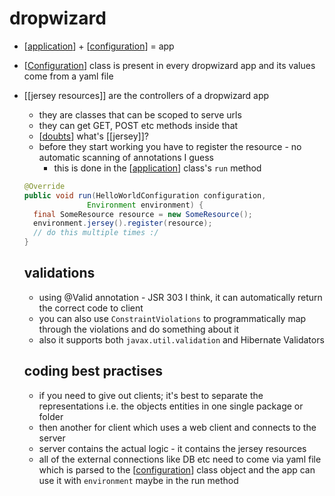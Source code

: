 # dropwizard

- [[application]] + [[configuration]] = app
- [[Configuration]] class is present in every dropwizard app and its values come from a yaml file
- [[jersey resources]] are the controllers of a dropwizard app

  - they are classes that can be scoped to serve urls
  - they can get GET, POST etc methods inside that
  - [[doubts]] what's [[jersey]]?
  - before they start working you have to register the resource - no automatic scanning of annotations I guess
    - this is done in the [[application]] class's `run` method

  ```java
  @Override
  public void run(HelloWorldConfiguration configuration,
                Environment environment) {
    final SomeResource resource = new SomeResource();
    environment.jersey().register(resource);
    // do this multiple times :/
  }
  ```

  ## validations
  - using @Valid annotation - JSR 303 I think, it can automatically return the correct code to client
  - you can also use `ConstraintViolations` to programmatically map through the violations and do something about it
  - also it supports both `javax.util.validation` and Hibernate Validators

  ## coding best practises

  - if you need to give out clients; it's best to separate the representations i.e. the objects entities in one single package or folder
  - then another for client which uses a web client and connects to the server
  - server contains the actual logic - it contains the jersey resources
  - all of the external connections like DB etc need to come via yaml file which is parsed to the [[configuration]] class object and the app can use it with `environment` maybe in the run method



[//begin]: # "Autogenerated link references for markdown compatibility"
[application]: application "Application"
[configuration]: configuration "Configuration"
[doubts]: doubts "doubts"
[//end]: # "Autogenerated link references"
